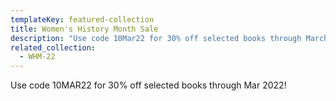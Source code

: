 ```yaml
---
templateKey: featured-collection
title: Women's History Month Sale
description: "Use code 10Mar22 for 30% off selected books through March 2022!"
related_collection:
  - WHM-22
---
```

Use code 10MAR22 for 30% off selected books through Mar 2022!